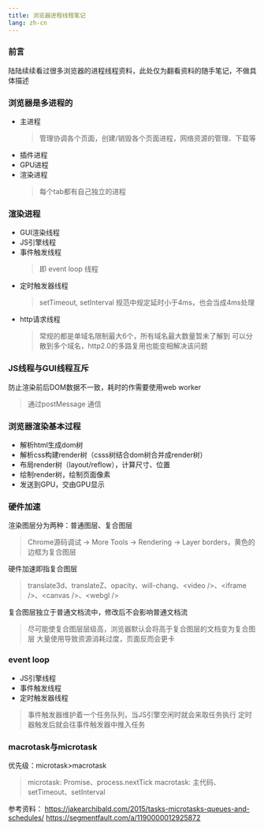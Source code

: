 ```yaml
---
title: 浏览器进程线程笔记
lang: zh-cn
---
```


### 前言
陆陆续续看过很多浏览器的进程线程资料，此处仅为翻看资料的随手笔记，不做具体描述

### 浏览器是多进程的
- 主进程
    > 管理协调各个页面，创建/销毁各个页面进程，网络资源的管理、下载等
- 插件进程
- GPU进程
- 渲染进程
    > 每个tab都有自己独立的进程

### 渲染进程
- GUI渲染线程
- JS引擎线程
- 事件触发线程
    > 即 event loop 线程
- 定时触发器线程
    > setTimeout, setInterval
    > 规范中规定延时小于4ms，也会当成4ms处理
- http请求线程
    > 常规的都是单域名限制最大6个，所有域名最大数量暂未了解到
    > 可以分散到多个域名，http2.0的多路复用也能变相解决该问题

### JS线程与GUI线程互斥
防止渲染前后DOM数据不一致，耗时的作需要使用web worker
> 通过postMessage 通信

### 浏览器渲染基本过程
- 解析html生成dom树
- 解析css构建render树（csss树结合dom树合并成render树）
- 布局render树（layout/reflow），计算尺寸、位置
- 绘制render树，绘制页面像素
- 发送到GPU，交由GPU显示

### 硬件加速
渲染图层分为两种：普通图层、复合图层
> Chrome源码调试 -> More Tools -> Rendering -> Layer borders，黄色的边框为复合图层

硬件加速即指复合图层
> translate3d、translateZ、opacity、will-chang、\<video \/\>、\<iframe />、\<canvas />、\<webgl />

复合图层独立于普通文档流中，修改后不会影响普通文档流
> 尽可能使复合图层层级高，浏览器默认会将高于复合图层的文档变为复合图层
> 大量使用导致资源消耗过度，页面反而会更卡

### event loop
- JS引擎线程
- 事件触发线程
- 定时触发器线程
> 事件触发器维护着一个任务队列，当JS引擎空闲时就会来取任务执行
> 定时器触发后就会往事件触发器中推入任务

### macrotask与microtask
优先级：microtask>macrotask
> microtask: Promise、process.nextTick
> macrotask: 主代码、setTimeout、setInterval

参考资料：
https://jakearchibald.com/2015/tasks-microtasks-queues-and-schedules/
https://segmentfault.com/a/1190000012925872